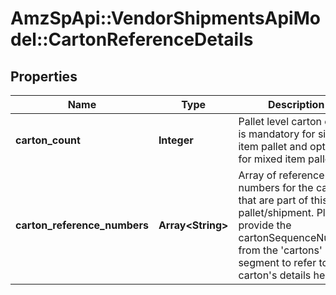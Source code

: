 # AmzSpApi::VendorShipmentsApiModel::CartonReferenceDetails

## Properties
Name | Type | Description | Notes
------------ | ------------- | ------------- | -------------
**carton_count** | **Integer** | Pallet level carton count is mandatory for single item pallet and optional for mixed item pallet. | [optional] 
**carton_reference_numbers** | **Array&lt;String&gt;** | Array of reference numbers for the carton that are part of this pallet/shipment. Please provide the cartonSequenceNumber from the &#x27;cartons&#x27; segment to refer to that carton&#x27;s details here. | 

